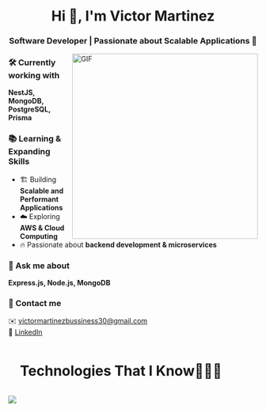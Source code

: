 <h1 align="center"> Hi 👋, I'm Victor Martinez </h1>
<h3 align="center">Software Developer | Passionate about Scalable Applications 🚀</h3>
<!--Intro start-->
<img align="right" alt="GIF" height="375px" src="https://miro.medium.com/v2/resize:fit:640/1*MwSdCm7vhPZbs2EZ71lY7w.gif" />

<!--Intro end-->

### 🛠 Currently working with  
**NestJS, MongoDB, PostgreSQL, Prisma**

### 📚 Learning & Expanding Skills  
- 🏗 Building **Scalable and Performant Applications**  
- ☁️ Exploring **AWS & Cloud Computing**  
- 🔥 Passionate about **backend development & microservices**  

### 💬 Ask me about  
**Express.js, Node.js, MongoDB**  

### 📩 Contact me  
✉️ victormartinezbussiness30@gmail.com  
🔗 [LinkedIn](https://www.linkedin.com/in/tuusuario/)  



<!--h1 without bottom border-->
<div id="user-content-toc">
  <ul align="left">
    <h1 style="display: inline-block">Technologies That I Know👨🏻‍💻</h1>
  </ul>
</div>
<!--tech stack icons-->
<p align="left">
  <a href="https://skillicons.dev">
    <img src="https://skillicons.dev/icons?i=nestjs,git,rabbitmq,aws,sqlite,jest,docker,express,firebase,github,sequelize,js,redis,mongodb,mysql,nodejs,kubernetes,supabase,googlecloud,postman,postgresql,npm,prisma,ts,vscode&perline=14" />
  </a>
</p>

